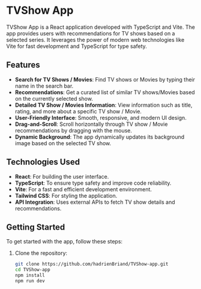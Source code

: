 # TVShow App

TVShow App is a React application developed with TypeScript and Vite. The app provides users with recommendations for TV shows based on a selected series. It leverages the power of modern web technologies like Vite for fast development and TypeScript for type safety.

## Features

- **Search for TV Shows / Movies**: Find TV shows or Movies by typing their name in the search bar.
- **Recommendations**: Get a curated list of similar TV shows/Movies based on the currently selected show.
- **Detailed TV Show / Movies Information**: View information such as title, rating, and more about a specific TV show / Movie.
- **User-Friendly Interface**: Smooth, responsive, and modern UI design.
- **Drag-and-Scroll**: Scroll horizontally through TV show / Movie recommendations by dragging with the mouse.
- **Dynamic Background**: The app dynamically updates its background image based on the selected TV show.

## Technologies Used

- **React**: For building the user interface.
- **TypeScript**: To ensure type safety and improve code reliability.
- **Vite**: For a fast and efficient development environment.
- **Tailwind CSS**: For styling the application.
- **API Integration**: Uses external APIs to fetch TV show details and recommendations.

## Getting Started

To get started with the app, follow these steps:

1. Clone the repository:
   ```bash
   git clone https://github.com/hadrienBriand/TVShow-app.git
   cd TVShow-app
   npm install
   npm run dev
